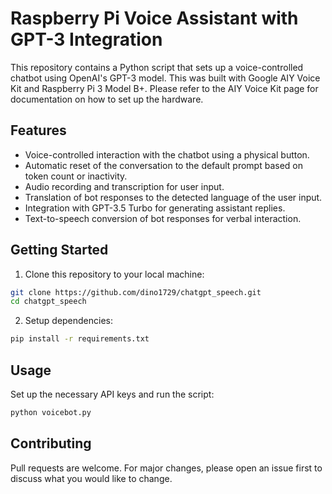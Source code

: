 # Raspberry Pi Voice Assistant with GPT-3 Integration

This repository contains a Python script that sets up a voice-controlled chatbot using OpenAI's GPT-3 model. This was built with Google AIY Voice Kit and Raspberry Pi 3 Model B+.
Please refer to the AIY Voice Kit page for documentation on how to set up the hardware.

## Features

- Voice-controlled interaction with the chatbot using a physical button.
- Automatic reset of the conversation to the default prompt based on token count or inactivity.
- Audio recording and transcription for user input.
- Translation of bot responses to the detected language of the user input.
- Integration with GPT-3.5 Turbo for generating assistant replies.
- Text-to-speech conversion of bot responses for verbal interaction.

## Getting Started

1. Clone this repository to your local machine:

```bash
git clone https://github.com/dino1729/chatgpt_speech.git
cd chatgpt_speech
```
2. Setup dependencies:

```bash
pip install -r requirements.txt
```

## Usage

Set up the necessary API keys and run the script:

```bash
python voicebot.py
```

## Contributing

Pull requests are welcome. For major changes, please open an issue first to discuss what you would like to change.
